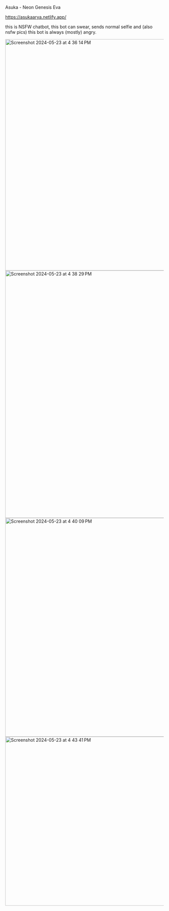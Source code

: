 Asuka - Neon Genesis Eva


https://asukaarya.netlify.app/


this is NSFW chatbot, this bot can swear, sends normal selfie and (also nsfw pics)
this bot is always (mostly) angry.


<img width="735" alt="Screenshot 2024-05-23 at 4 36 14 PM" src="https://github.com/AryaR2705/asuka1/assets/139691040/d49fb495-0301-411f-bdf7-f6adcd65de5f">
<img width="786" alt="Screenshot 2024-05-23 at 4 38 29 PM" src="https://github.com/AryaR2705/asuka1/assets/139691040/a93f3d16-af7f-4b64-a32b-4c03b52adeaf">
<img width="695" alt="Screenshot 2024-05-23 at 4 40 09 PM" src="https://github.com/AryaR2705/asuka1/assets/139691040/1f02aea9-2dfc-47ef-aff9-2b69e8d2f228">
<img width="537" alt="Screenshot 2024-05-23 at 4 43 41 PM" src="https://github.com/AryaR2705/asuka1/assets/139691040/b91a83cd-5909-450d-9903-13be53bad7b1">
